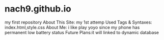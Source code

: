 # nach9.github.io
my first repository
About This Site: my 1st attemp
Used Tags & Syntaxes: index.html,style.css
About Me: i like play yoyo since my phone has permanent low battery status
Future Plans:it will linked to dynamic database
